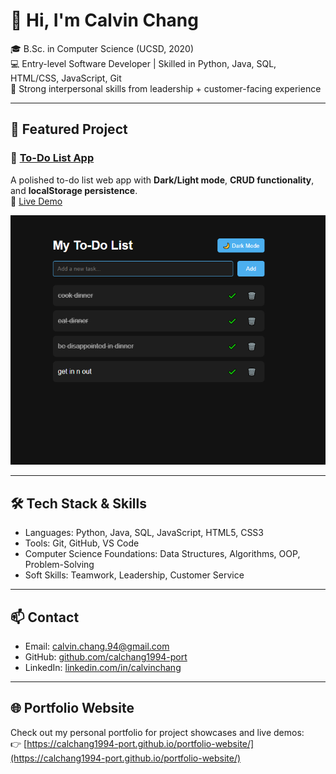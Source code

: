 # 👋 Hi, I'm Calvin Chang

🎓 B.Sc. in Computer Science (UCSD, 2020)  
💻 Entry-level Software Developer | Skilled in Python, Java, SQL, HTML/CSS, JavaScript, Git  
🌟 Strong interpersonal skills from leadership + customer-facing experience  

---

## 🚀 Featured Project

### 📝 [To-Do List App](https://github.com/calchang1994-port/todo-app)
A polished to-do list web app with **Dark/Light mode**, **CRUD functionality**, and **localStorage persistence**.  
🔗 [Live Demo](https://calchang1994-port.github.io/todo-app/)  

![To-Do App Screenshot](https://raw.githubusercontent.com/calchang1994-port/todo-app/main/screenshot.png)

---

## 🛠️ Tech Stack & Skills
- Languages: Python, Java, SQL, JavaScript, HTML5, CSS3  
- Tools: Git, GitHub, VS Code  
- Computer Science Foundations: Data Structures, Algorithms, OOP, Problem-Solving  
- Soft Skills: Teamwork, Leadership, Customer Service  

---

## 📫 Contact
- Email: [calvin.chang.94@gmail.com](mailto:calvin.chang.94@gmail.com)  
- GitHub: [github.com/calchang1994-port](https://github.com/calchang1994-port)  
- LinkedIn: [linkedin.com/in/calvinchang](https://linkedin.com/in/calvinchang)

---

## 🌐 Portfolio Website
Check out my personal portfolio for project showcases and live demos:  
👉 [https://calchang1994-port.github.io/portfolio-website/](https://calchang1994-port.github.io/portfolio-website/)

